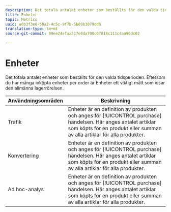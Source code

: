 ```yaml
---
description: Det totala antalet enheter som beställts för den valda tidsperioden. Eftersom du har många inköpta enheter per order är Enheter ett viktigt mått som visar den allmänna lagerrörelsen.
title: Enheter
topic: Metrics
uuid: a0b3f3e0-5ba2-4c5c-9f7b-5b89b3079dd8
translation-type: tm+mt
source-git-commit: 99ee24efaa517e8da700c67818c111c4aa90dc02

---
```



# Enheter

Det totala antalet enheter som beställts för den valda tidsperioden. Eftersom du har många inköpta enheter per order är Enheter ett viktigt mått som visar den allmänna lagerrörelsen.

| Användningsområden | Beskrivning |
|---|---|
| Trafik | Enheter är en definition av produkten och anges för [!UICONTROL purchase] händelsen. Här anges antalet artiklar som köpts för en produkt eller summan av alla artiklar för alla produkter. |
| Konvertering | Enheter är en definition av produkten och anges för [!UICONTROL purchase] händelsen. Här anges antalet artiklar som köpts för en produkt eller summan av alla artiklar för alla produkter. |
| Ad hoc-analys | Enheter är en definition av produkten och anges för [!UICONTROL purchase] händelsen. Här anges antalet artiklar som köpts för en produkt eller summan av alla artiklar för alla produkter. |

